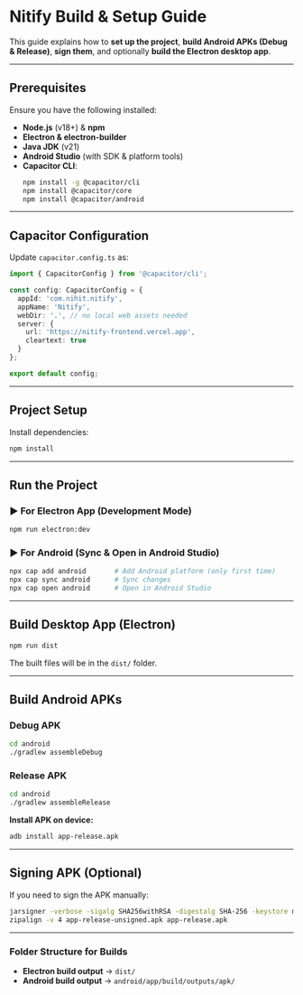 
# Nitify Build & Setup Guide

This guide explains how to **set up the project**, **build Android APKs (Debug & Release)**, **sign them**, and optionally **build the Electron desktop app**.

---

## Prerequisites

Ensure you have the following installed:

- **Node.js** (v18+) & **npm**
- **Electron & electron-builder**
- **Java JDK** (v21)
- **Android Studio** (with SDK & platform tools)
- **Capacitor CLI**:
  ```bash
  npm install -g @capacitor/cli
  npm install @capacitor/core
  npm install @capacitor/android
  ```

---

## Capacitor Configuration

Update `capacitor.config.ts` as:

```ts
import { CapacitorConfig } from '@capacitor/cli';

const config: CapacitorConfig = {
  appId: 'com.nihit.nitify',
  appName: 'Nitify',
  webDir: '.', // no local web assets needed
  server: {
    url: 'https://nitify-frontend.vercel.app',
    cleartext: true
  }
};

export default config;
```

---

## Project Setup

Install dependencies:

```bash
npm install
```

---

## Run the Project

### ▶ For Electron App (Development Mode)
```bash
npm run electron:dev
```

### ▶ For Android (Sync & Open in Android Studio)
```bash
npx cap add android       # Add Android platform (only first time)
npx cap sync android      # Sync changes
npx cap open android      # Open in Android Studio
```

---

## Build Desktop App (Electron)

```bash
npm run dist
```

The built files will be in the `dist/` folder.

---

## Build Android APKs

### Debug APK
```bash
cd android
./gradlew assembleDebug
```

### Release APK
```bash
cd android
./gradlew assembleRelease
```

**Install APK on device:**
```bash
adb install app-release.apk
```

---

## Signing APK (Optional)

If you need to sign the APK manually:

```bash
jarsigner -verbose -sigalg SHA256withRSA -digestalg SHA-256 -keystore my-release-key.keystore app-release-unsigned.apk alias_name
zipalign -v 4 app-release-unsigned.apk app-release.apk
```

---

### Folder Structure for Builds
- **Electron build output** → `dist/`
- **Android build output** → `android/app/build/outputs/apk/`
